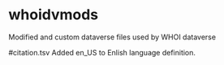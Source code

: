 # whoidvmods
Modified and custom dataverse files used by WHOI dataverse

#citation.tsv
Added en_US to Enlish language definition.

#
